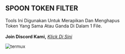 <h2>SPOON TOKEN FILTER</h2>

<a>Tools Ini Digunakan Untuk Merapikan Dan Menghapus</a><br />
<a>Token Yang Sama Atau Ganda Di Dalam 1 File.</a><br /><br />
**Join Discord Kami,** [_Klick Di Sini_](https://discord.gg/7DjAZ8j)

![termux](https://cdn.glitch.com/cb225313-ce93-4c4c-b4fe-fb0c9ed431b1%2FIMG_20200429_023641.jpg?v=1588102702702)



